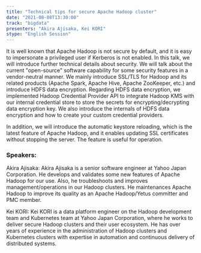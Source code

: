 ```yaml
---
title: "Technical tips for secure Apache Hadoop cluster"
date: "2021-08-08T13:30:00" 
track: "bigdata"
presenters: "Akira Ajisaka, Kei KORI"
stype: "English Session"
---
```

It is well known that Apache Hadoop is not secure by default, and it is easy to impersonate a privileged user if Kerberos is not enabled. In this talk, we will introduce further technical details about security. We will talk about the current "open-source" software capability for some security features in a vendor-neutral manner. We mainly introduce SSL/TLS for Hadoop and its related products (Apache Spark, Apache Hive, Apache ZooKeeper, etc.) and introduce HDFS data encryption. Regarding HDFS data encryption, we implemented Hadoop Credential Provider API to integrate Hadoop KMS with our internal credential store to store the secrets for encrypting/decrypting data encryption key. We also introduce the internals of HDFS data encryption and how to create your custom credential providers.


 In addition, we will introduce the automatic keystore reloading, which is the latest feature of Apache Hadoop, and it enables updating SSL certificates without stopping the server. The feature is useful for operation.
 ### Speakers:
 Akira Ajisaka: Akira Ajisaka is a senior software engineer at Yahoo Japan Corporation. He develops and validates some new features of Apache Hadoop for our use. Also, he troubleshoots and improves management/operations in our Hadoop clusters. He maintenances Apache Hadoop to improve its quality as an Apache Hadoop/Yetus committer and PMC member.

Kei KORI: Kei KORI is a data platform engineer on the Hadoop development team and Kubernetes team at Yahoo Japan Corporation, where he works to deliver secure Hadoop clusters and their user ecosystem. He has over years of experience in the administration of Hadoop clusters and Kubernetes clusters with expertise in automation and continuous delivery of distributed systems.
